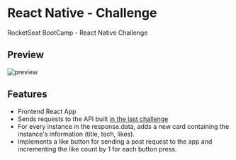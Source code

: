 # React Native - Challenge
RocketSeat BootCamp - React Native Challenge

## Preview
![preview](https://github.com/GermainPereira/react-native-challenge/blob/master/2020-06-21-preview_react_native_challenge.gif?raw=true)


## Features
* Frontend React App
* Sends requests to the API built [in the last challenge](https://github.com/GermainPereira/nodejs-challenge)
* For every instance in the response.data, adds a new card containing the instance's information (title, tech, likes). 
* Implements a like button for sending a post request to the app and incrementing the like count by 1 for each button press. 
